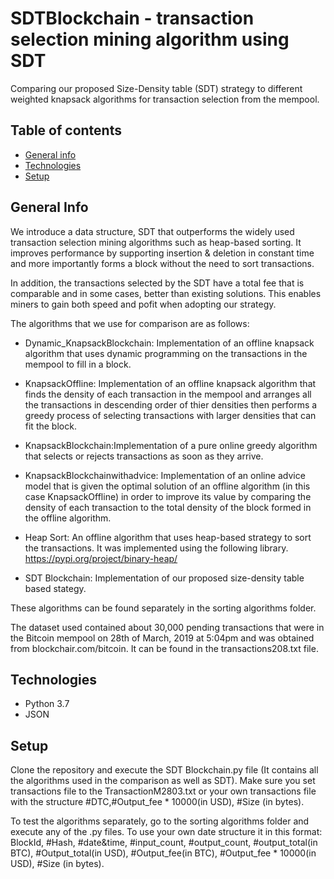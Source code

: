 # SDTBlockchain - transaction selection mining algorithm using SDT 
Comparing our proposed Size-Density table (SDT) strategy to different weighted knapsack algorithms for transaction selection from the mempool.
## Table of contents
* [General info](#general-info)
* [Technologies](#technologies)
* [Setup](#Setup)

## General Info
We introduce a data structure, SDT that outperforms the widely used transaction selection mining algorithms such as heap-based sorting. It improves performance by supporting insertion & deletion in constant time
and more importantly forms a block without the need to sort transactions.

In addition, the transactions selected by the SDT have a total fee that is comparable and in some cases, better than existing solutions. This enables miners to gain both speed and pofit when adopting our strategy.

The algorithms that we use for comparison are as follows:

* Dynamic_KnapsackBlockchain: Implementation of an offline knapsack algorithm that uses dynamic programming on the transactions in the 
mempool to fill in a block.

* KnapsackOffline: Implementation of an offline knapsack algorithm that finds the density of  each transaction in the mempool and arranges 
all the transactions in descending order of thier densities then performs a greedy process of selecting transactions with larger densities
that can fit the block.

* KnapsackBlockchain:Implementation of a pure online greedy algorithm that selects or rejects transactions as soon as they arrive.

* KnapsackBlockchainwithadvice: Implementation of an online advice model that is given the optimal solution of an offline algorithm (in this
case KnapsackOffline) in order to improve its value by comparing the density of each transaction to the total density of the block formed
in the offline algorithm.

* Heap Sort: An offline algorithm that uses heap-based strategy to sort the transactions. It was implemented using the following library. https://pypi.org/project/binary-heap/
* SDT Blockchain: Implementation of our proposed size-density table based stategy.

These algorithms can be found separately in the sorting algorithms folder.

The dataset used contained about 30,000 pending transactions that were in the Bitcoin mempool on 28th of March, 2019 at 5:04pm and was obtained from blockchair.com/bitcoin. It can be found in the transactions208.txt file.

## Technologies
* Python 3.7
* JSON

## Setup
Clone the repository and execute the SDT Blockchain.py file (It contains all the algorithms used in the comparison as well as SDT). Make sure you set transactions file to the TransactionM2803.txt or your own transactions file with the structure #DTC,#Output_fee * 10000(in USD), #Size (in bytes).

To test the algorithms separately, go to the sorting algorithms folder and execute any of the .py files. To use your own date structure it in this format:
BlockId, #Hash, #date&time, #input_count, #output_count, #output_total(in BTC), #Output_total(in USD),  #Output_fee(in BTC), #Output_fee * 10000(in USD), #Size (in bytes).



